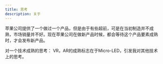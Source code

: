 ```yaml
---
title: 思考
description: 关于
---
```


苹果公司提供了一个做过一个产品，但是由于有些超前，可是在当初制造并不成熟，市场销量并不好。现在苹果公司在做新产品时候，都会等待这个产品要素成熟时，才会发布新产品。

对一个技术成熟的思考：
VR，AR的成熟标志在于Micro-LED，引发我对其他技术上的思考。